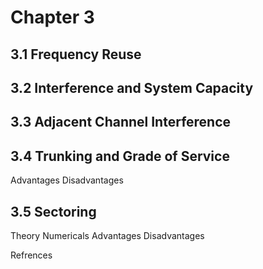 
# Chapter 3 
## 3.1 Frequency Reuse 
## 3.2 Interference and System Capacity 
## 3.3 Adjacent Channel Interference 

## 3.4 Trunking and Grade of Service 
Advantages 
Disadvantages 

## 3.5 Sectoring 
Theory 
Numericals
Advantages 
Disadvantages

Refrences